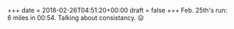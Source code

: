 +++
date = 2018-02-26T04:51:20+00:00
draft = false
+++
Feb. 25th's run: 6 miles in 00:54. Talking about consistancy. 😛